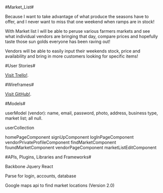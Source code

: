 #Market_List#

Because I want to take advantage of what produce the seasons have to offer, and I never want to miss that one weekend when ramps are in stock! 

With Market list I will be able to peruse various farmers markets and see what individual vendors are bringing that day, compare prices and hopefully taste those sun golds everyone has been raving out! 

Vendors will be able to easily input their weekends stock, price and availability and bring in more customers looking for specific items! 


#User Stories#

[Visit Trello!](https://trello.com/b/Btyx6CxZ/market-list).

#Wireframes#

[Visit GitHub!](https://github.com/zamariac/market_list/blob/master/Market%20List.pdf).



#Models#

userModel (vendor):
name, email, password, photo, address, business type, market list; all null.

userCollection

homePageComponent
signUpComponent
logInPageComponent
vendorPrivateProfileComponent
findMarketComponent
foundMarketComponent
vendorPageComponent
marketListEditComponent


#APIs, Plugins, Libraries and Frameworks#

Backbone
Jquery
React

Parse for login, accounts, database

Google maps api to find market locations (Version 2.0)